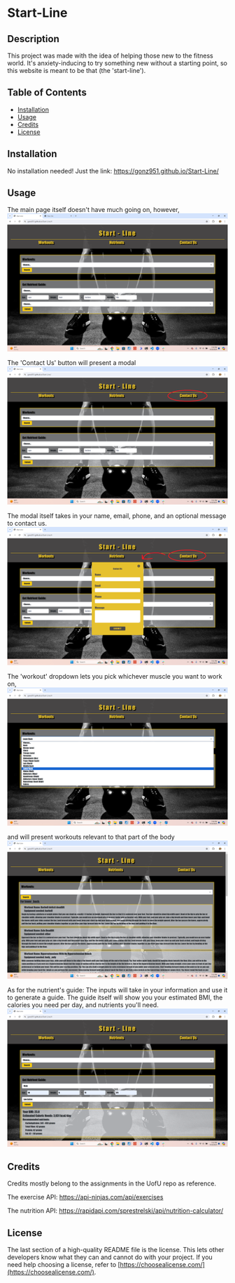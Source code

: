 # Start-Line

## Description

This project was made with the idea of helping those new to the fitness world. It's anxiety-inducing to try something new without a starting point, so this website is meant to be that (the 'start-line'). 

## Table of Contents

- [Installation](#installation)
- [Usage](#usage)
- [Credits](#credits)
- [License](#license)

## Installation

No installation needed! Just the link: https://gonz951.github.io/Start-Line/

## Usage

The main page itself doesn't have much going on, however,
![main page](assets/images/Screenshot%20(21).png)

The 'Contact Us' button will present a modal
![contact button](assets/images/contact-screenshot1.png)

The modal itself takes in your name, email, phone, and an optional message to contact us. 
![contact modal](assets/images/contact-screenshot2.png)

The 'workout' dropdown lets you pick whichever muscle you want to work on,
![workout dropdown](assets/images/Screenshot%20(22).png)

and will present workouts relevant to that part of the body
![workouts](assets/images/Screenshot%20(17).png)

As for the nutrient's guide: The inputs will take in your information and use it to generate a guide. The guide itself will show you your estimated BMI, the calories you need per day, and nutrients you'll need.
![nutrients guide](assets/images/Screenshot%20(20).png)

## Credits

Credits mostly belong to the assignments in the UofU repo as reference. 

The exercise API: https://api-ninjas.com/api/exercises

The nutrition API: https://rapidapi.com/sprestrelski/api/nutrition-calculator/

## License

The last section of a high-quality README file is the license. This lets other developers know what they can and cannot do with your project. If you need help choosing a license, refer to [https://choosealicense.com/](https://choosealicense.com/).
